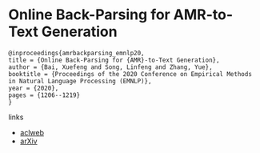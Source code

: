 # Online Back-Parsing for AMR-to-Text Generation

```
@inproceedings{amrbackparsing_emnlp20,
title = {Online Back-Parsing for {AMR}-to-Text Generation},
author = {Bai, Xuefeng and Song, Linfeng and Zhang, Yue},
booktitle = {Proceedings of the 2020 Conference on Empirical Methods in Natural Language Processing (EMNLP)},
year = {2020},
pages = {1206--1219}
}
```

links
- [aclweb](https://www.aclweb.org/anthology/2020.emnlp-main.92/)
- [arXiv](https://arxiv.org/abs/2010.04520)
